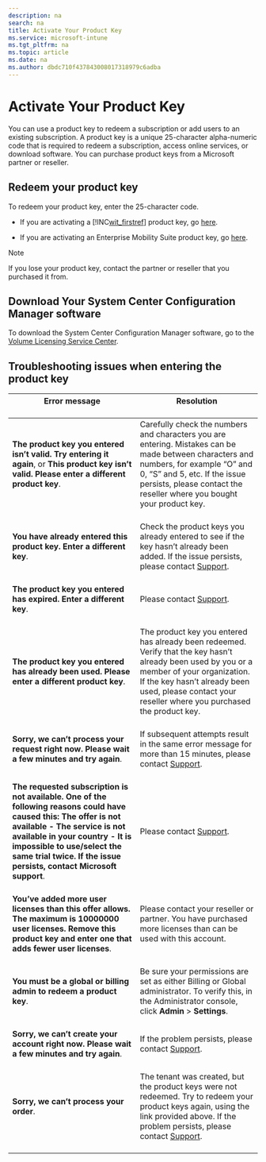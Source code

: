 ```yaml
---
description: na
search: na
title: Activate Your Product Key
ms.service: microsoft-intune
ms.tgt_pltfrm: na
ms.topic: article
ms.date: na
ms.author: dbdc710f437843008017318979c6adba
---
```

# Activate Your Product Key
You can use a product key to redeem a subscription or add users to an existing subscription. A product key is a unique 25-character alpha-numeric code that is required to redeem a subscription, access online services, or download software. You can purchase product keys from a Microsoft partner or reseller.

## Redeem your product key
To redeem your product key, enter the 25-character code.

- If you are activating a [!INC[wit_firstref](../Token/wit_firstref_md.md)] product key, go [here](https://account.manage.microsoft.com/commerce/productkeystart.aspx).

- If you are activating an Enterprise Mobility Suite product key, go [here](http://www.microsoft.com/ems/open).

> [!NOTE]
> If you lose your product key, contact the partner or reseller that you purchased it from.

## Download Your System Center Configuration Manager software
To download the System Center Configuration Manager software, go to the [Volume Licensing Service Center](http://go.microsoft.com/fwlink/?LinkID=232300).

## Troubleshooting issues when entering the product key

|Error message <br /> <br />|Resolution <br /> <br />|
|-----------------|--------------|
|**The product key you entered isn’t valid. Try entering it again**, or **This product key isn’t valid. Please enter a different product key**. <br /> <br />|Carefully check the numbers and characters you are entering. Mistakes can be made between characters and numbers, for example “O” and 0, “S” and 5, etc. If the issue persists, please contact the reseller where you bought your product key. <br /> <br />|
|**You have already entered this product key. Enter a different key**. <br /> <br />|Check the product keys you already entered to see if the key hasn’t already been added. If the issue persists, please contact [Support](http://go.microsoft.com/fwlink/?LinkID=394189). <br /> <br />|
|**The product key you entered has expired. Enter a different key**. <br /> <br />|Please contact [Support](http://go.microsoft.com/fwlink/?LinkID=394189). <br /> <br />|
|**The product key you entered has already been used. Please enter a different product key**. <br /> <br />|The product key you entered has already been redeemed. Verify that the key hasn’t already been used by you or a member of your organization. If the key hasn’t already been used, please contact your reseller where you purchased the product key. <br /> <br />|
|**Sorry, we can’t process your request right now. Please wait a few minutes and try again**. <br /> <br />|If subsequent attempts result in the same error message for more than 15 minutes, please contact [Support](http://go.microsoft.com/fwlink/?LinkID=394189). <br /> <br />|
|**The requested subscription is not available. One of the following reasons could have caused this: The offer is not available - The service is not available in your country - It is impossible to use/select the same trial twice. If the issue persists, contact Microsoft support**. <br /> <br />|Please contact [Support](http://go.microsoft.com/fwlink/?LinkID=394189). <br /> <br />|
|**You’ve added more user licenses than this offer allows. The maximum is 10000000 user licenses. Remove this product key and enter one that adds fewer user licenses**. <br /> <br />|Please contact your reseller or partner. You have purchased more licenses than can be used with this account. <br /> <br />|
|**You must be a global or billing admin to redeem a product key**. <br /> <br />|Be sure your permissions are set as either Billing or Global administrator. To verify this, in the Administrator console, click **Admin** &gt; **Settings**. <br /> <br />|
|**Sorry, we can’t create your account right now. Please wait a few minutes and try again**. <br /> <br />|If the problem persists, please contact [Support](http://go.microsoft.com/fwlink/?LinkID=394189). <br /> <br />|
|**Sorry, we can’t process your order**. <br /> <br />|The tenant was created, but the product keys were not redeemed. Try to redeem your product keys again, using the link provided above. If the problem persists, please contact [Support](http://go.microsoft.com/fwlink/?LinkID=394189). <br /> <br />|
